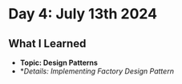 # Day 4: July 13th 2024

## What I Learned
- **Topic: Design Patterns**
- **Details: Implementing Factory Design Pattern*

